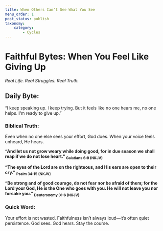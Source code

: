 ```yaml
---
title: When Others Can’t See What You See
menu_order: 1
post_status: publish
taxonomy:
    category:
        - Cycles
---
```

# Faithful Bytes: When You Feel Like Giving Up
*Real Life. Real Struggles. Real Truth.*

## Daily Byte:
“I keep speaking up. I keep trying. But it feels like no one hears me, no one helps. I'm ready to give up.”

### Biblical Truth:
Even when no one else sees your effort, God does. When your voice feels unheard, He hears.

**“And let us not grow weary while doing good, for in due season we shall reap if we do not lose heart.” <sub>Galatians 6:9 (NKJV)</sub>**

**“The eyes of the Lord are on the righteous, and His ears are open to their cry.” <sub>Psalm 34:15 (NKJV)</sub>**

**“Be strong and of good courage, do not fear nor be afraid of them; for the Lord your God, He is the One who goes with you. He will not leave you nor forsake you.” <sub> Deuteronomy 31:6 (NKJV)</sub>**

### Quick Word:
Your effort is not wasted. Faithfulness isn’t always loud—it’s often quiet persistence. God sees. God hears. Stay the course.

